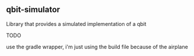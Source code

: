 ## qbit-simulator

Library that provides a simulated implementation of  a qbit


TODO

use the gradle wrapper, i'm just using the build file because of the airplane